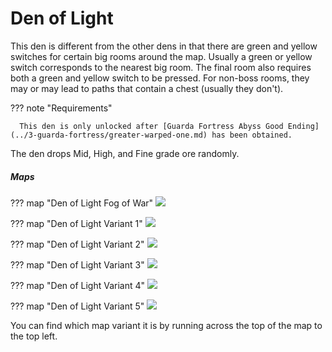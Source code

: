 # Den of Light

This den is different from the other dens in that there are green and yellow switches for certain big rooms around the map. Usually a green or yellow switch corresponds to the nearest big room. The final room also requires both a green and yellow switch to be pressed. For non-boss rooms, they may or may lead to paths that contain a chest (usually they don't).

??? note "Requirements"

      This den is only unlocked after [Guarda Fortress Abyss Good Ending](../3-guarda-fortress/greater-warped-one.md) has been obtained.

The den drops Mid, High, and Fine grade ore randomly.

##### Maps

??? map "Den of Light Fog of War"
      ![](img/den-of-light/den-of-light-fog.jpg)

??? map "Den of Light Variant 1"
      ![](img/den-of-light/den-of-light-2.jpg)

??? map "Den of Light Variant 2"
      ![](img/den-of-light/den-of-light-3.jpg)

??? map "Den of Light Variant 3"
      ![](img/den-of-light/den-of-light-4.jpg)

??? map "Den of Light Variant 4"
      ![](img/den-of-light/den-of-light-5.jpg)

??? map "Den of Light Variant 5"
      ![](img/den-of-light/den-of-light-6.jpg)

You can find which map variant it is by running across the top of the map to the top left.
